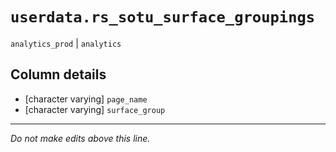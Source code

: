 # `userdata.rs_sotu_surface_groupings`
`analytics_prod` | `analytics`

## Column details
* [character varying] `page_name`
* [character varying] `surface_group`

-------------------------------------------------------------------------------
*Do not make edits above this line.*
